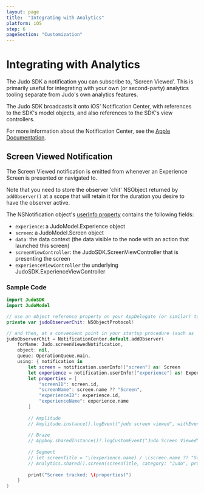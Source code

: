 ```yaml
---
layout: page
title:  "Integrating with Analytics"
platform: iOS
step: 6
pageSection: "Customization"
---
```

# Integrating with Analytics

The Judo SDK a notification you can subscribe to, 'Screen Viewed'. This is primarily useful for integrating with your own (or second-party) analytics tooling separate from Judo's own analytics features.

The Judo SDK broadcasts it onto iOS' Notification Center, with references to the SDK's model objects, and also references to the SDK's view controllers.

For more information about the Notification Center, see the [Apple Documentation](https://developer.apple.com/documentation/foundation/notificationcenter).

## Screen Viewed Notification

The Screen Viewed notification is emitted from whenever an Experience Screen is presented or navigated to.

Note that you need to store the observer 'chit' NSObject returned by `addObserver()` at a scope that will retain it for the duration you desire to have the observer active.

The NSNotification object's [userInfo property](https://developer.apple.com/documentation/foundation/nsnotification/1409222-userinfo) contains the following fields:

- `experience`: a JudoModel.Experience object
- `screen`: a JudoModel.Screen object
- `data`: the data context (the data visible to the node with an action that launched this screen)
- `screenViewController`: the JudoSDK.ScreenViewController that is presenting the screen
- `experienceViewController` the underlying JudoSDK.ExperienceViewController

### Sample Code

```swift
import JudoSDK
import JudoModel

// use an object reference property on your AppDelegate (or similar) to store the chit you get back from `NotificationCenter.default.addObserver`
private var judoObserverChit: NSObjectProtocol!

// and then, at a convenient point in your startup procedure (such as `application:didFinishLaunchingWithOptions:`), add an observer to iOS' Notification Center for the Judo Screen Viewed notification:
judoObserverChit = NotificationCenter.default.addObserver(
    forName: Judo.screenViewedNotification,
    object: nil,
    queue: OperationQueue.main,
    using: { notification in
        let screen = notification.userInfo!["screen"] as! Screen
        let experience = notification.userInfo!["experience"] as! Experience
        let properties = [
            "screenID": screen.id,
            "screenName": screen.name ?? "Screen",
            "experienceID": experience.id,
            "experienceName": experience.name
        ]
        
        // Amplitude
        // Amplitude.instance().logEvent("judo screen viewed", withEventProperties: properties)
        
        // Braze
        // Appboy.sharedInstance()?.logCustomEvent("Judo Screen Viewed", withProperties: properties)
        
        // Segment
        // let screenTitle = "\(experience.name) / \(screen.name ?? "Screen")"
        // Analytics.shared().screen(screenTitle, category: "Judo", properties: properties)
        
        print("Screen tracked: \(properties)")
    }
)
```

